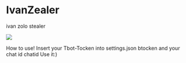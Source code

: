 # IvanZealer
<p>ivan zolo stealer</p>
<P><img src="https://img.itch.zone/aW1nLzc5NDA2ODYucG5n/original/osqvga.png"></P>
How to use! 
Insert your Tbot-Tocken into settings.json btocken and your chat id chatid
Use it:)

